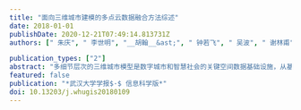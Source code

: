 ```yaml
---
title: "面向三维城市建模的多点云数据融合方法综述"
date: 2018-01-01
publishDate: 2020-12-21T07:49:14.813731Z
authors: [" 朱庆", " 李世明", "__胡翰__&ast;", " 钟若飞", " 吴波", " 谢林甫"]

publication_types: ["2"]
abstract: "多细节层次的三维城市模型是数字城市和智慧社会的关键空间数据基础设施，从基于稀疏点线特征的交互式半自动化建模到基于密集点云的自动化智能化建模已经成为国际学术界和工业界的热点前沿。由于立体城市空间结构的复杂性，多类型、多站点和多时相的点云数据融合处理是三维城市建模的基本途径，其基本思想是将具有不同视角、密度、精度、尺度、细节、时间历元等特征的多点云数据进行一致性融合表达与集成处理，建立可直接面向计算分析的智能化表达的多点云模型。归纳总结了多点云数据的主要特点，针对时空基准与精度、尺度、语义3个层面的一致性处理，分析了多点云数据融合的主要发展趋势，并凝练了面向三维城市建模的多点云数据融合关键问题。"
featured: false
publication: "*武汉大学学报$·$ 信息科学版*"
doi: 10.13203/j.whugis20180109 
---
```


